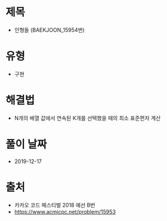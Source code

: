 # 제목
* 인형들 (BAEKJOON_15954번)

# 유형
* 구현

# 해결법
* N개의 배열 값에서 연속된 K개를 선택했을 때의 최소 표준편차 계산 

# 풀이 날짜
* 2019-12-17

# 출처
* 카카오 코드 페스티벌 2018 예선 B번
* https://www.acmicpc.net/problem/15953